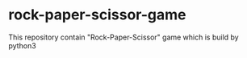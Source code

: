 # rock-paper-scissor-game
This repository contain "Rock-Paper-Scissor" game which is build by python3
